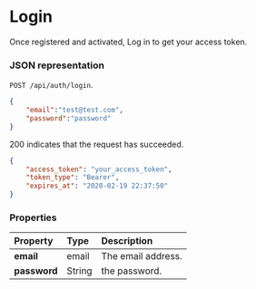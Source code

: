 # Login

Once registered and activated, Log in to get your  access token. 


### JSON representation

 `POST /api/auth/login`.

<!-- { "blockType": "resource",
"@type": "author",
"optionalProperties": [] } -->
```json
{
	"email":"test@test.com",
	"password":"password"
}
```

200 indicates that the request has succeeded.


```json
{
    "access_token": "your_access_token",
    "token_type": "Bearer",
    "expires_at": "2020-02-19 22:37:50"
}
```
### Properties

| Property | Type | Description |
|:---------|:-----|:------------|
| **email** | email | The email address. |
| **password** | String | the password. |


<!-- {
"type": "#page.annotation",
"description": "",
"keywords": "",
"section": "",
"tocPath": "",
"tocBookmarks": {}
} -->
